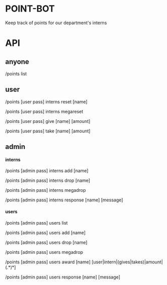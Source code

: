 # POINT-BOT
Keep track of points for our department's interns

# API

## anyone
/points list

## user
/points [user pass] interns reset [name]

/points [user pass] interns megareset 


/points [user pass] give [name] [amount]

/points [user pass] take [name] [amount] 


## admin

#### interns
/points [admin pass] interns add [name]

/points [admin pass] interns drop [name]

/points [admin pass] interns megadrop

/points [admin pass] interns response [name] [message]

#### users
/points [admin pass] users list

/points [admin pass] users add [name]

/points [admin pass] users drop [name]

/points [admin pass] users megadrop

/points [admin pass] users award [name] [user|intern|(gives|takes)|amount|(.&ast;)&ast;]

/points [admin pass] users response [name] [message]
